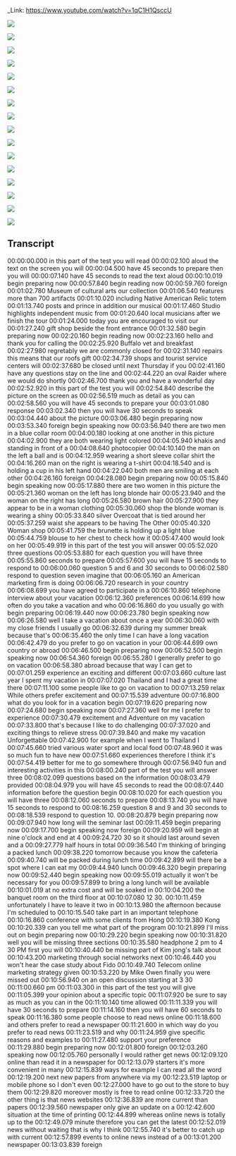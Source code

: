 _Link: https://www.youtube.com/watch?v=1qC1H1QsccU

![](./Images/mock-test-3-1.png)

![](./Images/mock-test-3-2.png)

![](./Images/mock-test-3-3.png)

![](./Images/mock-test-3-4.png)

![](./Images/mock-test-3-5.png)

![](./Images/mock-test-3-6.png)

![](./Images/mock-test-3-7.png)

![](./Images/mock-test-3-8.png)

![](./Images/mock-test-3-9.png)

![](./Images/mock-test-3-10.png)

![](./Images/mock-test-3-11.png)

![](./Images/mock-test-3-12.png)

![](./Images/mock-test-3-13.png)

![](./Images/mock-test-3-14.png)

![](./Images/mock-test-3-15.png)

![](./Images/mock-test-3-16.png)


## Transcript

00:00:00.000 in this part of the test you will read
00:00:02.100 aloud the text on the screen you will
00:00:04.500 have 45 seconds to prepare then you will
00:00:07.140 have 45 seconds to read the text aloud
00:00:10.019 begin preparing now
00:00:57.840 begin reading now
00:00:59.760 foreign
00:01:02.780 Museum of cultural arts our collection
00:01:06.540 features more than 700 artifacts
00:01:10.020 including Native American Relic totem
00:01:13.740 posts and prince in addition our musical
00:01:17.460 Studio highlights independent music from
00:01:20.640 local musicians after we finish the tour
00:01:24.000 today you are encouraged to visit our
00:01:27.240 gift shop beside the front entrance
00:01:32.580 begin preparing now
00:02:20.160 begin reading now
00:02:23.160 hello and thank you for calling the
00:02:25.920 Buffalo vet and breakfast
00:02:27.980 regretably we are commonly closed for
00:02:31.140 repairs this means that our roofs gift
00:02:34.739 shops and tourist service centers will
00:02:37.680 be closed until next Thursday if you
00:02:41.160 have any questions stay on the line and
00:02:44.220 an oval Raider where we would do shortly
00:02:46.700 thank you and have a wonderful day
00:02:52.920 in this part of the test you will
00:02:54.840 describe the picture on the screen as
00:02:56.519 much as detail as you can
00:02:58.560 you will have 45 seconds to prepare your
00:03:01.080 response
00:03:02.340 then you will have 30 seconds to speak
00:03:04.440 about the picture
00:03:06.480 begin preparing now
00:03:53.340 foreign begin speaking now
00:03:56.940 there are two men in a blue collar room
00:04:00.180 looking at one another in this picture
00:04:02.900 they are both wearing light colored
00:04:05.940 khakis and standing in front of a
00:04:08.640 photocopier
00:04:10.140 the man on the left a ball and is
00:04:12.959 wearing a short sleeve collar shirt the
00:04:16.260 man on the right is wearing a t-shirt
00:04:18.540 and is holding a cup in his left hand
00:04:22.040 both men are smiling at each other
00:04:26.160 foreign
00:04:28.080 begin preparing now
00:05:15.840 begin speaking now
00:05:17.880 there are two women in this picture the
00:05:21.360 woman on the left has long blonde hair
00:05:23.940 and the woman on the right has long
00:05:26.580 brown hair
00:05:27.900 they appear to be in a woman clothing
00:05:30.060 shop the blonde woman is wearing a shiny
00:05:33.840 silver Overcoat that is tied around her
00:05:37.259 waist she appears to be having The Other
00:05:40.320 Woman shop
00:05:41.759 the brunette is holding up a light blue
00:05:44.759 blouse to her chest to check how it
00:05:47.400 would look on her
00:05:49.919 in this part of the test you will answer
00:05:52.020 three questions
00:05:53.880 for each question you will have three
00:05:55.860 seconds to prepare
00:05:57.600 you will have 15 seconds to respond to
00:06:00.060 question 5 and 6 and 30 seconds to
00:06:02.580 respond to question seven imagine that
00:06:05.160 an American marketing firm is doing
00:06:06.720 research in your country
00:06:08.699 you have agreed to participate in a
00:06:10.860 telephone interview about your vacation
00:06:12.360 preferences
00:06:14.699 how often do you take a vacation and who
00:06:16.860 do you usually go with begin preparing
00:06:19.440 now
00:06:23.780 begin speaking now
00:06:26.580 well I take a vacation about once a year
00:06:30.060 with my close friends I usually go
00:06:32.639 during my summer break because that's
00:06:35.460 the only time I can have a long vacation
00:06:42.479 do you prefer to go on vacation in your
00:06:44.699 own country or abroad
00:06:46.500 begin preparing now
00:06:52.500 begin speaking now
00:06:54.360 foreign
00:06:55.280 I generally prefer to go on vacation
00:06:58.380 abroad because that way I can get to
00:07:01.259 experience an exciting and different
00:07:03.660 culture last year I spent my vacation in
00:07:07.020 Thailand and I had a great time there
00:07:11.100 some people like to go on vacation to
00:07:13.259 relax While others prefer excitement and
00:07:15.539 adventure
00:07:16.800 what do you look for in a vacation begin
00:07:19.620 preparing now
00:07:24.680 begin speaking now
00:07:27.360 well for me I prefer to experience
00:07:30.479 excitement and Adventure on my vacation
00:07:33.800 that's because I like to do challenging
00:07:37.020 and exciting things to relieve stress
00:07:39.840 and make my vacation Unforgettable
00:07:42.900 for example when I went to Thailand I
00:07:45.660 tried various water sport and local food
00:07:48.960 it was so much fun to have new
00:07:51.660 experiences therefore I think it's
00:07:54.419 better for me to go somewhere through
00:07:56.940 fun and interesting activities in this
00:08:00.240 part of the test you will answer three
00:08:02.099 questions based on the information
00:08:03.479 provided
00:08:04.979 you will have 45 seconds to read the
00:08:07.440 information before the question begin
00:08:10.020 for each question you will have three
00:08:12.060 seconds to prepare
00:08:13.740 you will have 15 seconds to respond to
00:08:16.259 question 8 and 9 and 30 seconds to
00:08:18.539 respond to question 10.
00:08:20.879 begin preparing now
00:09:07.940 how long will the seminar last
00:09:11.459 begin preparing now
00:09:17.700 begin speaking now foreign
00:09:20.959 will begin at nine o'clock and end at 4
00:09:24.720 30 so it should last around seven and a
00:09:27.779 half hours in total
00:09:36.540 I'm thinking of bringing a packed lunch
00:09:38.220 tomorrow because you know the cafeteria
00:09:40.740 will be packed during lunch time
00:09:42.899 will there be a spot where I can eat my
00:09:44.940 lunch
00:09:46.320 begin preparing now
00:09:52.440 begin speaking now
00:09:55.019 actually it won't be necessary for you
00:09:57.899 to bring a long lunch will be available
00:10:01.019 at no extra cost and will be soaked in
00:10:04.200 the banquet room on the third floor at
00:10:07.080 12 30.
00:10:11.459 unfortunately I have to leave it two in
00:10:13.980 the afternoon because I'm scheduled to
00:10:15.540 take part in an important telephone
00:10:16.860 conference with some clients from Hong
00:10:19.380 Kong
00:10:20.339 can you tell me what part of the program
00:10:21.899 I'll miss out on begin preparing now
00:10:29.220 begin speaking now
00:10:31.820 well you will be missing three sections
00:10:35.580 headphone 2 pm to 4 30 PM first you will
00:10:40.440 be missing part of Kim jong's talk about
00:10:43.200 marketing through social networks next
00:10:46.440 you won't hear the case study about Fido
00:10:49.740 Telecom online marketing strategy given
00:10:53.220 by Mike Owen finally you were missed out
00:10:56.940 on an open discussion starting at 3 30
00:11:00.660 pm
00:11:03.300 in this part of the test you will give
00:11:05.399 your opinion about a specific topic
00:11:07.920 be sure to say as much as you can in the
00:11:10.140 time allowed
00:11:11.339 you will have 30 seconds to prepare
00:11:14.160 then you will have 60 seconds to speak
00:11:16.380 some people choose to read news online
00:11:18.600 and others prefer to read a newspaper
00:11:21.600 in which way do you prefer to read news
00:11:23.519 and why
00:11:24.959 give specific reasons and examples to
00:11:27.480 support your preference
00:11:29.880 begin preparing now
00:12:01.800 foreign
00:12:03.260 speaking now
00:12:05.760 personally I would rather get news
00:12:09.120 online than read it in a newspaper for
00:12:13.079 starters it's more convenient in many
00:12:15.839 ways for example I can read all the word
00:12:19.200 next new papers from anywhere via my
00:12:23.519 laptop or mobile phone so I don't even
00:12:27.000 have to go out to the store to buy them
00:12:29.820 moreover mostly is free to read online
00:12:33.720 the other thing is that news websites
00:12:36.839 are more current than papers
00:12:39.560 newspaper only give an update on a
00:12:42.600 situation at the time of printing
00:12:44.899 whereas online news is totally up to the
00:12:49.079 minute therefore you can get the latest
00:12:52.019 news without waiting that is why I think
00:12:55.740 it's better to catch up with current
00:12:57.899 events to online news instead of a
00:13:01.200 newspaper
00:13:03.839 foreign
